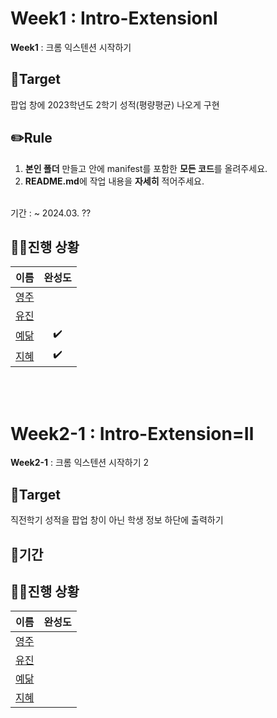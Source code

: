 # Week1 : Intro-ExtensionⅠ
**Week1** : 크롬 익스텐션 시작하기

## 🎯Target
팝업 창에 2023학년도 2학기 성적(평량평균) 나오게 구현

## ✏️Rule
1. **본인 폴더** 만들고 안에 manifest를 포함한 **모든 코드**를 올려주세요.
2. **README.md**에 작업 내용을 **자세히** 적어주세요.
<br>
기간 : ~ 2024.03. ??

## 🏃‍♀️진행 상황
|                  이름                |  완성도  |
| :----------------------------------: |  :------:|
| [영주](https://github.com/oz115)     |          |
| [유진](https://github.com/g0yujin)   |          |
| [예닮](https://github.com/yedamhy)   |     ✔️   |
| [지혜](https://github.com/Jihye511)  |     ✔️   |

<br> <br>

# Week2-1 : Intro-Extension=Ⅱ
**Week2-1** : 크롬 익스텐션 시작하기 2

## 🎯Target
직전학기 성적을 팝업 창이 아닌 학생 정보 하단에 출력하기

## 📅기간


## 🏃‍♀️진행 상황
|                  이름                |  완성도  |
| :----------------------------------: |  :------:|
| [영주](https://github.com/oz115)     |          |
| [유진](https://github.com/g0yujin)   |          |
| [예닮](https://github.com/yedamhy)   |        |
| [지혜](https://github.com/Jihye511)  |        |
